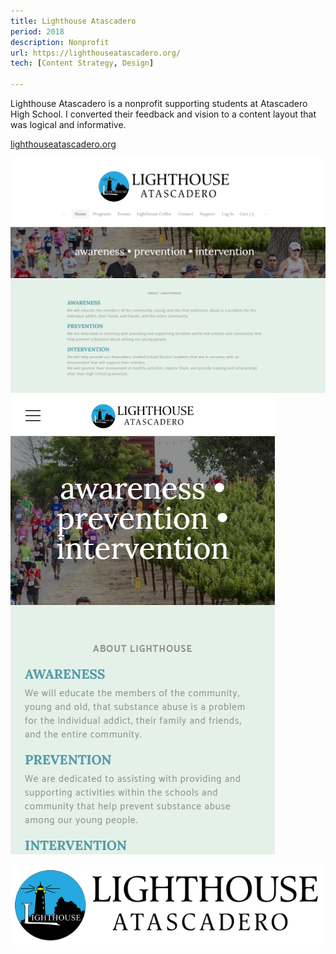```yaml
---
title: Lighthouse Atascadero
period: 2018
description: Nonprofit
url: https://lighthouseatascadero.org/
tech: [Content Strategy, Design]

---
```


Lighthouse Atascadero is a nonprofit supporting students at Atascadero High School. I converted their feedback and vision to a content layout that was logical and informative. 

[lighthouseatascadero.org](https://lighthouseatascadero.org)

<div class="image-grid">

![Lighthouse Atascadero Desktop](./lighthouse-desktop.png)
![Lighthouse Atascadero Desktop](./lighthouse-mobile.png)

</div>
<div class="image-grid">

![Lighthouse Atascadero Desktop](./new-lighthouse-logo.png)

</div>
